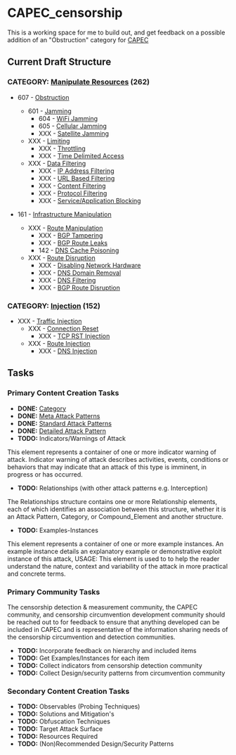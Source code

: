 # CAPEC_censorship

This is a working space for me to build out, and get feedback on a possible addition of an "Obstruction" category for [CAPEC](http://capec.mitre.org/index.html)

## Current Draft Structure

### CATEGORY: [Manipulate Resources](https://github.com/elationfoundation/CAPEC_censorship/blob/master/manipulate_resources.md) (262)
- 607 - [Obstruction](https://github.com/elationfoundation/CAPEC_censorship/blob/master/manipulate_resources.md#obstruction-601)
  - 601 - [Jamming](https://github.com/elationfoundation/CAPEC_censorship/blob/master/manipulate_resources.md#jamming-601)
    - 604 - [WiFi Jamming](https://github.com/elationfoundation/CAPEC_censorship/blob/master/manipulate_resources.md#wi-fi-jamming-604)
    - 605 - [Cellular Jamming](https://github.com/elationfoundation/CAPEC_censorship/blob/master/manipulate_resources.md#cellular-jamming-605)
    - XXX - [Satellite Jamming](https://github.com/elationfoundation/CAPEC_censorship/blob/master/manipulate_resources.md#satellite-jamming)
  - XXX - [Limiting](https://github.com/elationfoundation/CAPEC_censorship/blob/master/manipulate_resources.md#throttling)
    - XXX - [Throttling](https://github.com/elationfoundation/CAPEC_censorship/blob/master/manipulate_resources.md#throttling)
    - XXX - [Time Delimited Access](https://github.com/elationfoundation/CAPEC_censorship/blob/master/manipulate_resources.md#data-filtering)
  - XXX - [Data Filtering](https://github.com/elationfoundation/CAPEC_censorship/blob/master/manipulate_resources.md#data-filtering)
    - XXX - [IP Address Filtering](https://github.com/elationfoundation/CAPEC_censorship/blob/master/manipulate_resources.md#ip-address-filtering)
    - XXX - [URL Based Filtering](https://github.com/elationfoundation/CAPEC_censorship/blob/master/manipulate_resources.md#url-based-filtering)
    - XXX - [Content Filtering](https://github.com/elationfoundation/CAPEC_censorship/blob/master/manipulate_resources.md#protocol-filtering)
    - XXX - [Protocol Filtering](https://github.com/elationfoundation/CAPEC_censorship/blob/master/manipulate_resources.md#protocol-filtering)
    - XXX - [Service/Application Blocking](https://github.com/elationfoundation/CAPEC_censorship/blob/master/manipulate_resources.md#serviceapplication-blocking)

- 161 - [Infrastructure Manipulation](https://github.com/elationfoundation/CAPEC_censorship/blob/master/manipulate_resources.md#infrastructure-manipulation-161)
  - XXX - [Route Manipulation](https://github.com/elationfoundation/CAPEC_censorship/blob/master/manipulate_resources.md#route-manipulation)
    - XXX - [BGP Tampering](https://github.com/elationfoundation/CAPEC_censorship/blob/master/manipulate_resources.md#bgp-tampering)
    - XXX - [BGP Route Leaks](https://github.com/elationfoundation/CAPEC_censorship/blob/master/manipulate_resources.md#bgp-route-leaks)
    - 142 - [DNS Cache Poisoning](https://github.com/elationfoundation/CAPEC_censorship/blob/master/manipulate_resources.md#dns-cache-poisoning-142)
  - XXX - [Route Disruption](https://github.com/elationfoundation/CAPEC_censorship/blob/master/manipulate_resources.md#route-disruption)
    - XXX - [Disabling Network Hardware](https://github.com/elationfoundation/CAPEC_censorship/blob/master/manipulate_resources.md#disabling-network-hardware)
    - XXX - [DNS Domain Removal](https://github.com/elationfoundation/CAPEC_censorship/blob/master/manipulate_resources.md#dns-domain-removal)
    - XXX - [DNS Filtering](https://github.com/elationfoundation/CAPEC_censorship/blob/master/manipulate_resources.md#bgp-route-disruption)
    - XXX - [BGP Route Disruption](https://github.com/elationfoundation/CAPEC_censorship/blob/master/manipulate_resources.md#bgp-route-disruption)

### CATEGORY: [Injection](https://github.com/elationfoundation/CAPEC_censorship/blob/master/injection.md) (152)
- XXX - [Traffic Injection](https://github.com/elationfoundation/CAPEC_censorship/blob/master/injection.md#traffic-injection)
  - XXX - [Connection Reset](https://github.com/elationfoundation/CAPEC_censorship/blob/master/injection.md#connection-reset)
    - XXX - [TCP RST Injection](https://github.com/elationfoundation/CAPEC_censorship/blob/master/injection.md#tcp-rst-injection)
  - XXX - [Route Injection](https://github.com/elationfoundation/CAPEC_censorship/blob/master/injection.md#route-injection)
    - XXX - [DNS Injection](https://github.com/elationfoundation/CAPEC_censorship/blob/master/injection.md#dns-injection)

## Tasks

### Primary Content Creation Tasks

* **DONE:** [Category](http://capec.mitre.org/about/glossary.html#Category)
* **DONE:** [Meta Attack Patterns](http://capec.mitre.org/about/glossary.html#Meta_Attack_Pattern)
* **DONE:** [Standard Attack Patterns](http://capec.mitre.org/about/glossary.html#Standard_Attack_Pattern)
* **DONE:** [Detailed Attack Pattern](http://capec.mitre.org/about/glossary.html#Detailed_Attack_Pattern)
* **TODO:** Indicators/Warnings of Attack

This element represents a container of one or more indicator warning of attack. Indicator warning of attack describes activities, events, conditions or behaviors that may indicate that an attack of this type is imminent, in progress or has occurred.

* **TODO:** Relationships (with other attack patterns e.g. Interception)

The Relationships structure contains one or more Relationship elements, each of which identifies an association between this structure, whether it is an Attack Pattern, Category, or Compound_Element and another structure.

* **TODO:** Examples-Instances

This element represents a container of one or more example instances. An example instance details an explanatory example or demonstrative exploit instance of this attack, USAGE: This element is used to to help the reader understand the nature, context and variability of the attack in more practical and concrete terms.

### Primary Community Tasks

The censorship detection & measurement community, the CAPEC community, and censorship circumvention development community should be reached out to for feedback to ensure that anything developed can be included in CAPEC and is representative of the information sharing needs of the censorship circumvention and detection communities.

* **TODO:** Incorporate feedback on hierarchy and included items
* **TODO:** Get Examples/Instances for each item
* **TODO:** Collect indicators from censorship detection community
* **TODO:** Collect Design/security patterns from circumvention community

### Secondary Content Creation Tasks

* **TODO:** Observables (Probing Techniques)
* **TODO:** Solutions and Mitigation's
* **TODO:** Obfuscation Techniques
* **TODO:** Target Attack Surface
* **TODO:** Resources Required
* **TODO:** (Non)Recommended Design/Security Patterns
